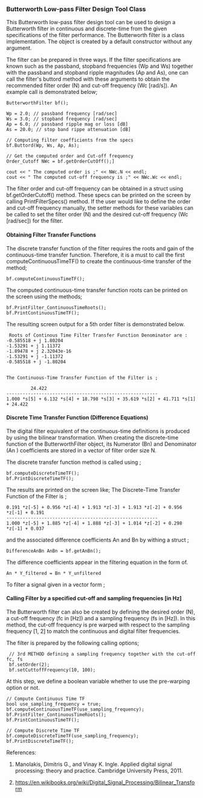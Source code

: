 ### Butterworth Low-pass Filter Design Tool Class 

This Butterworth low-pass filter design tool can be used to design a Butterworth filter in continuous and discrete-time from the given specifications of the filter performance. The Butterworth filter is a class implementation. The object is created by a default constructor without any argument. 

The filter can be prepared in three ways. If the filter specifications are known such as the passband, stopband
frequencies (Wp and Ws) together with the passband and stopband ripple magnitudes (Ap and As), one can call the
filter's buttord method with these arguments to obtain the recommended filter order (N) and cut-off frequency 
(Wc  [rad/s]). An example call is demonstrated below;

    ButterworthFilter bf();

    Wp = 2.0; // passband frequency [rad/sec]
    Ws = 3.0; // stopband frequency [rad/sec]
    Ap = 6.0; // passband ripple mag or loss [dB]
    As = 20.0; // stop band rippe attenuation [dB]
    
    // Computing filter coefficients from the specs
    bf.Buttord(Wp, Ws, Ap, As);

    // Get the computed order and Cut-off frequency
    Order_Cutoff NWc = bf.getOrderCutOff();]
    
    cout << " The computed order is ;" << NWc.N << endl;
    cout << " The computed cut-off frequency is ;" << NWc.Wc << endl;
    
The filter order and cut-off frequency can be obtained in a struct using bf.getOrderCutoff() method. These specs can be
printed on the screen by calling PrintFilterSpecs() method. If the user would like to define the order and cut-off
frequency manually, the setter methods for these variables can be called to set the filter order (N) and the desired
cut-off frequency (Wc [rad/sec]) for the filter.

#### Obtaining Filter Transfer Functions
The discrete transfer function of the filter requires the roots and gain of the continuous-time transfer function. 
Therefore, it is a must to call the first computeContinuousTimeTF() to create the continuous-time transfer of the method; 
    
    bf.computeContinuousTimeTF();
    
The computed continuous-time transfer function roots can be printed on the screen using the methods;  

    bf.PrintFilter_ContinuousTimeRoots();
    bf.PrintContinuousTimeTF();
    
The resulting screen output for a 5th order filter is demonstrated below. 

     Roots of Continous Time Filter Transfer Function Denominator are : 
    -0.585518 + j 1.80204
    -1.53291 + j 1.11372
    -1.89478 + j 2.32043e-16
    -1.53291 + j -1.11372
    -0.585518 + j -1.80204
    
    
    The Continuous-Time Transfer Function of the Filter is ;
    
             24.422 
    --------------------------------------------------------
    1.000 *s[5] + 6.132 *s[4] + 18.798 *s[3] + 35.619 *s[2] + 41.711 *s[1] + 24.422 
    

#### Discrete Time Transfer Function (Difference Equations)

The digital filter equivalent of the continuous-time definitions is produced by using the bilinear transformation. 
When creating the discrete-time function of the ButterworthFilter object, its Numerator (Bn) and Denominator (An
) coefficients are stored in a vector of filter order size N.

The discrete transfer function method is called using ;

    bf.computeDiscreteTimeTF();
    bf.PrintDiscreteTimeTF();
    
The results are printed on the screen like;
    The Discrete-Time Transfer Function of the Filter is ;

    0.191 *z[-5] + 0.956 *z[-4] + 1.913 *z[-3] + 1.913 *z[-2] + 0.956 *z[-1] + 0.191
    --------------------------------------------------------
    1.000 *z[-5] + 1.885 *z[-4] + 1.888 *z[-3] + 1.014 *z[-2] + 0.298 *z[-1] + 0.037
    
and the associated difference coefficients An and Bn by withing a struct ; 

    DifferenceAnBn AnBn = bf.getAnBn();
    
 The difference coefficients appear in the filtering equation in the form of.  
 
    An * Y_filtered = Bn * Y_unfiltered  
 
To filter a signal given in a vector form ;

#### Calling Filter by a specified cut-off and sampling frequencies [in Hz] 

The Butterworth filter can also be created by defining the desired order (N), a cut-off frequency (fc in [Hz]) and a
 sampling frequency (fs in [Hz]). In this method, the cut-off frequency is pre warped with respect to the sampling frequency [1, 2] to match the continuous and digital filter frequencies. 
 
 The filter is prepared by the following calling options;
 
     // 3rd METHOD defining a sampling frequency together with the cut-off fc, fs
     bf.setOrder(2);
     bf.setCuttoffFrequency(10, 100);

At this step, we define a boolean variable whether to use the pre-warping option or not. 

    // Compute Continuous Time TF
    bool use_sampling_frequency = true;
    bf.computeContinuousTimeTF(use_sampling_frequency);
    bf.PrintFilter_ContinuousTimeRoots();
    bf.PrintContinuousTimeTF();

    // Compute Discrete Time TF
    bf.computeDiscreteTimeTF(use_sampling_frequency);
    bf.PrintDiscreteTimeTF();
 
 
 References:
  
 1. Manolakis, Dimitris G., and Vinay K. Ingle. Applied digital signal processing: theory and practice.  Cambridge
  University Press, 2011. 
  
 2. https://en.wikibooks.org/wiki/Digital_Signal_Processing/Bilinear_Transform
 
 
    
